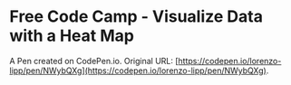 # Free Code Camp - Visualize Data with a Heat Map

A Pen created on CodePen.io. Original URL: [https://codepen.io/lorenzo-lipp/pen/NWybQXg](https://codepen.io/lorenzo-lipp/pen/NWybQXg).

